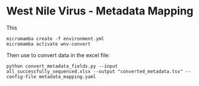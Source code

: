 # West Nile Virus - Metadata Mapping

This

```
micromamba create -f environment.yml
micromamba activate wnv-convert
```

Then use to convert data in the excel file:

```
python convert_metadata_fields.py --input all_successfully_sequenced.xlsx --output "converted_metadata.tsv" --config-file metadata_mapping.yaml
```
